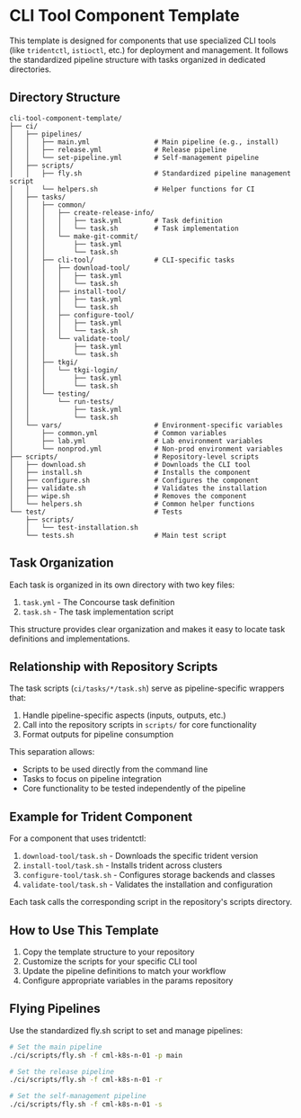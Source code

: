 # CLI Tool Component Template

This template is designed for components that use specialized CLI tools (like `tridentctl`, `istioctl`, etc.) for deployment and management. It follows the standardized pipeline structure with tasks organized in dedicated directories.

## Directory Structure

```
cli-tool-component-template/
├── ci/
│   ├── pipelines/
│   │   ├── main.yml                # Main pipeline (e.g., install)
│   │   ├── release.yml             # Release pipeline
│   │   └── set-pipeline.yml        # Self-management pipeline
│   ├── scripts/
│   │   ├── fly.sh                  # Standardized pipeline management script
│   │   └── helpers.sh              # Helper functions for CI
│   ├── tasks/
│   │   ├── common/
│   │   │   ├── create-release-info/
│   │   │   │   ├── task.yml        # Task definition
│   │   │   │   └── task.sh         # Task implementation
│   │   │   └── make-git-commit/
│   │   │       ├── task.yml
│   │   │       └── task.sh
│   │   ├── cli-tool/               # CLI-specific tasks
│   │   │   ├── download-tool/
│   │   │   │   ├── task.yml
│   │   │   │   └── task.sh
│   │   │   ├── install-tool/
│   │   │   │   ├── task.yml
│   │   │   │   └── task.sh
│   │   │   ├── configure-tool/
│   │   │   │   ├── task.yml
│   │   │   │   └── task.sh
│   │   │   └── validate-tool/
│   │   │       ├── task.yml
│   │   │       └── task.sh
│   │   ├── tkgi/
│   │   │   └── tkgi-login/
│   │   │       ├── task.yml
│   │   │       └── task.sh
│   │   └── testing/
│   │       └── run-tests/
│   │           ├── task.yml
│   │           └── task.sh
│   └── vars/                       # Environment-specific variables
│       ├── common.yml              # Common variables
│       ├── lab.yml                 # Lab environment variables
│       └── nonprod.yml             # Non-prod environment variables
├── scripts/                        # Repository-level scripts
│   ├── download.sh                 # Downloads the CLI tool
│   ├── install.sh                  # Installs the component
│   ├── configure.sh                # Configures the component
│   ├── validate.sh                 # Validates the installation
│   ├── wipe.sh                     # Removes the component
│   └── helpers.sh                  # Common helper functions
└── test/                           # Tests
    ├── scripts/
    │   └── test-installation.sh
    └── tests.sh                    # Main test script
```

## Task Organization

Each task is organized in its own directory with two key files:

1. `task.yml` - The Concourse task definition
2. `task.sh` - The task implementation script

This structure provides clear organization and makes it easy to locate task definitions and implementations.

## Relationship with Repository Scripts

The task scripts (`ci/tasks/*/task.sh`) serve as pipeline-specific wrappers that:

1. Handle pipeline-specific aspects (inputs, outputs, etc.)
2. Call into the repository scripts in `scripts/` for core functionality
3. Format outputs for pipeline consumption

This separation allows:
- Scripts to be used directly from the command line
- Tasks to focus on pipeline integration
- Core functionality to be tested independently of the pipeline

## Example for Trident Component

For a component that uses tridentctl:

1. `download-tool/task.sh` - Downloads the specific trident version
2. `install-tool/task.sh` - Installs trident across clusters
3. `configure-tool/task.sh` - Configures storage backends and classes
4. `validate-tool/task.sh` - Validates the installation and configuration

Each task calls the corresponding script in the repository's scripts directory.

## How to Use This Template

1. Copy the template structure to your repository
2. Customize the scripts for your specific CLI tool
3. Update the pipeline definitions to match your workflow
4. Configure appropriate variables in the params repository

## Flying Pipelines

Use the standardized fly.sh script to set and manage pipelines:

```bash
# Set the main pipeline
./ci/scripts/fly.sh -f cml-k8s-n-01 -p main

# Set the release pipeline
./ci/scripts/fly.sh -f cml-k8s-n-01 -r

# Set the self-management pipeline
./ci/scripts/fly.sh -f cml-k8s-n-01 -s
```